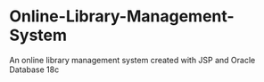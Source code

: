 # Online-Library-Management-System
An online library management system created with JSP and Oracle Database 18c
